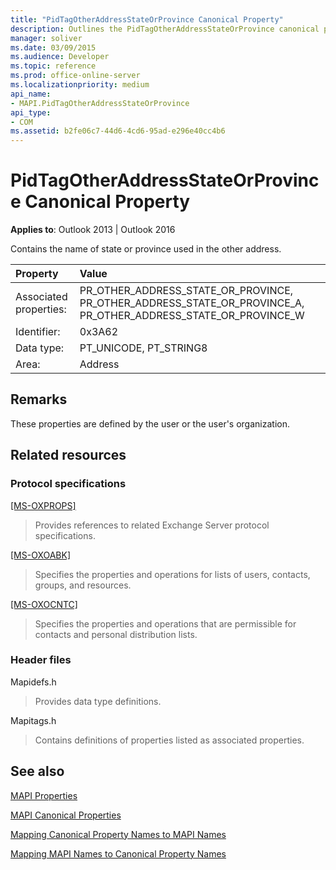 ```yaml
---
title: "PidTagOtherAddressStateOrProvince Canonical Property"
description: Outlines the PidTagOtherAddressStateOrProvince canonical property, which contains the name of state or province used in the other address.
manager: soliver
ms.date: 03/09/2015
ms.audience: Developer
ms.topic: reference
ms.prod: office-online-server
ms.localizationpriority: medium
api_name:
- MAPI.PidTagOtherAddressStateOrProvince
api_type:
- COM
ms.assetid: b2fe06c7-44d6-4cd6-95ad-e296e40cc4b6
---
```


# PidTagOtherAddressStateOrProvince Canonical Property

  
  
**Applies to**: Outlook 2013 | Outlook 2016 
  
Contains the name of state or province used in the other address.
  
|Property |Value |
|:-----|:-----|
|Associated properties:  <br/> |PR_OTHER_ADDRESS_STATE_OR_PROVINCE, PR_OTHER_ADDRESS_STATE_OR_PROVINCE_A, PR_OTHER_ADDRESS_STATE_OR_PROVINCE_W  <br/> |
|Identifier:  <br/> |0x3A62  <br/> |
|Data type:  <br/> |PT_UNICODE, PT_STRING8  <br/> |
|Area:  <br/> |Address  <br/> |
   
## Remarks

These properties are defined by the user or the user's organization.
  
## Related resources

### Protocol specifications

[[MS-OXPROPS]](https://msdn.microsoft.com/library/f6ab1613-aefe-447d-a49c-18217230b148%28Office.15%29.aspx)
  
> Provides references to related Exchange Server protocol specifications.
    
[[MS-OXOABK]](https://msdn.microsoft.com/library/f4cf9b4c-9232-4506-9e71-2270de217614%28Office.15%29.aspx)
  
> Specifies the properties and operations for lists of users, contacts, groups, and resources.
    
[[MS-OXOCNTC]](https://msdn.microsoft.com/library/9b636532-9150-4836-9635-9c9b756c9ccf%28Office.15%29.aspx)
  
> Specifies the properties and operations that are permissible for contacts and personal distribution lists.
    
### Header files

Mapidefs.h
  
> Provides data type definitions.
    
Mapitags.h
  
> Contains definitions of properties listed as associated properties.
    
## See also



[MAPI Properties](mapi-properties.md)
  
[MAPI Canonical Properties](mapi-canonical-properties.md)
  
[Mapping Canonical Property Names to MAPI Names](mapping-canonical-property-names-to-mapi-names.md)
  
[Mapping MAPI Names to Canonical Property Names](mapping-mapi-names-to-canonical-property-names.md)

